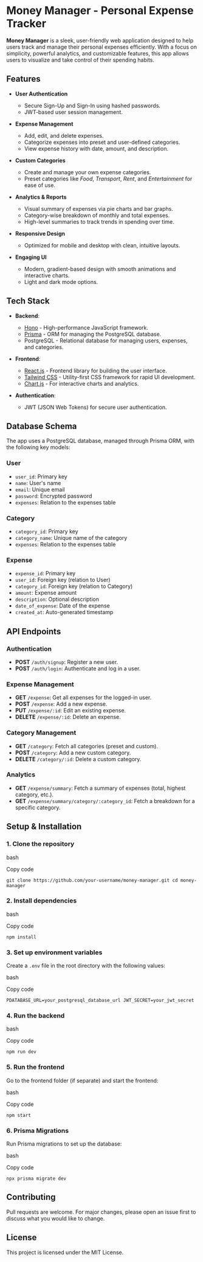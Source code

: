 **Money Manager** - Personal Expense Tracker
============================================

**Money Manager** is a sleek, user-friendly web application designed to help users track and manage their personal expenses efficiently. With a focus on simplicity, powerful analytics, and customizable features, this app allows users to visualize and take control of their spending habits.

**Features**
------------

-   **User Authentication**

    -   Secure Sign-Up and Sign-In using hashed passwords.
    -   JWT-based user session management.
-   **Expense Management**

    -   Add, edit, and delete expenses.
    -   Categorize expenses into preset and user-defined categories.
    -   View expense history with date, amount, and description.
-   **Custom Categories**

    -   Create and manage your own expense categories.
    -   Preset categories like *Food*, *Transport*, *Rent*, and *Entertainment* for ease of use.
-   **Analytics & Reports**

    -   Visual summary of expenses via pie charts and bar graphs.
    -   Category-wise breakdown of monthly and total expenses.
    -   High-level summaries to track trends in spending over time.
-   **Responsive Design**

    -   Optimized for mobile and desktop with clean, intuitive layouts.
-   **Engaging UI**

    -   Modern, gradient-based design with smooth animations and interactive charts.
    -   Light and dark mode options.

**Tech Stack**
--------------

-   **Backend**:

    -   [Hono](https://honojs.dev/) - High-performance JavaScript framework.
    -   [Prisma](https://www.prisma.io/) - ORM for managing the PostgreSQL database.
    -   PostgreSQL - Relational database for managing users, expenses, and categories.
-   **Frontend**:

    -   [React.js](https://reactjs.org/) - Frontend library for building the user interface.
    -   [Tailwind CSS](https://tailwindcss.com/) - Utility-first CSS framework for rapid UI development.
    -   [Chart.js](https://www.chartjs.org/) - For interactive charts and analytics.
-   **Authentication**:

    -   JWT (JSON Web Tokens) for secure user authentication.

**Database Schema**
-------------------

The app uses a PostgreSQL database, managed through Prisma ORM, with the following key models:

### **User**

-   `user_id`: Primary key
-   `name`: User's name
-   `email`: Unique email
-   `password`: Encrypted password
-   `expenses`: Relation to the expenses table

### **Category**

-   `category_id`: Primary key
-   `category_name`: Unique name of the category
-   `expenses`: Relation to the expenses table

### **Expense**

-   `expense_id`: Primary key
-   `user_id`: Foreign key (relation to User)
-   `category_id`: Foreign key (relation to Category)
-   `amount`: Expense amount
-   `description`: Optional description
-   `date_of_expense`: Date of the expense
-   `created_at`: Auto-generated timestamp

**API Endpoints**
-----------------

### **Authentication**

-   **POST** `/auth/signup`: Register a new user.
-   **POST** `/auth/login`: Authenticate and log in a user.

### **Expense Management**

-   **GET** `/expense`: Get all expenses for the logged-in user.
-   **POST** `/expense`: Add a new expense.
-   **PUT** `/expense/:id`: Edit an existing expense.
-   **DELETE** `/expense/:id`: Delete an expense.

### **Category Management**

-   **GET** `/category`: Fetch all categories (preset and custom).
-   **POST** `/category`: Add a new custom category.
-   **DELETE** `/category/:id`: Delete a custom category.

### **Analytics**

-   **GET** `/expense/summary`: Fetch a summary of expenses (total, highest category, etc.).
-   **GET** `/expense/summary/category/:category_id`: Fetch a breakdown for a specific category.

**Setup & Installation**
------------------------

### **1\. Clone the repository**

bash

Copy code

`git clone https://github.com/your-username/money-manager.git
cd money-manager`

### **2\. Install dependencies**

bash

Copy code

`npm install`

### **3\. Set up environment variables**

Create a `.env` file in the root directory with the following values:

bash

Copy code

`PDATABASE_URL=your_postgresql_database_url
JWT_SECRET=your_jwt_secret`

### **4\. Run the backend**

bash

Copy code

`npm run dev`

### **5\. Run the frontend**

Go to the frontend folder (if separate) and start the frontend:

bash

Copy code

`npm start`

### **6\. Prisma Migrations**

Run Prisma migrations to set up the database:

bash

Copy code

`npx prisma migrate dev`

**Contributing**
----------------

Pull requests are welcome. For major changes, please open an issue first to discuss what you would like to change.

**License**
-----------

This project is licensed under the MIT License.
